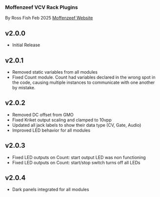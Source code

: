### Moffenzeef VCV Rack Plugins
By Ross Fish Feb 2025 
[Moffenzeef Website](https://moffenzeefmodular.com)

## v2.0.0
- Initial Release 

## v2.0.1
- Removed static variables from all modules
- Fixed Count module. Count had variables declared in the wrong spot in the code, causing multiple instances to communicate with one another by mistake.

## v2.0.2 
- Removed DC offset from GMO
- Fixed Kriket output scaling and clamped to 10vpp
- Updated all jack labels to show their data type (CV, Gate, Audio)
- Improved LED behavior for all modules

## v2.0.3 
- Fixed LED outputs on Count: start output LED was non functioning
- Fixed LED outputs on Count: start/stop switch turns off all LEDs

## v2.0.4
- Dark panels integrated for all modules
